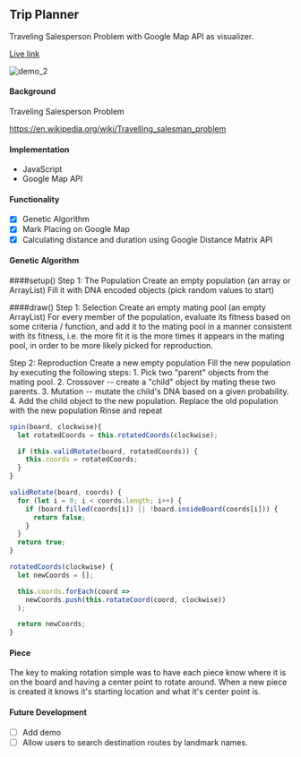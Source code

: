 ## Trip Planner
Traveling Salesperson Problem with Google Map API as visualizer.

[Live link](https://hyunckim.github.io/TripPlanner/)

![demo_2](/docs/trip_planner.gif)

#### Background

Traveling Salesperson Problem

https://en.wikipedia.org/wiki/Travelling_salesman_problem

#### Implementation
- JavaScript
- Google Map API

#### Functionality
- [x] Genetic Algorithm
- [x] Mark Placing on Google Map
- [x] Calculating distance and duration using Google Distance Matrix API

#### Genetic Algorithm

####setup()
  Step 1: The Population
    Create an empty population (an array or ArrayList)
    Fill it with DNA encoded objects (pick random values to start)

####draw()
  Step 1: Selection
    Create an empty mating pool (an empty ArrayList)
    For every member of the population, evaluate its fitness based on some  criteria / function, and add it to the mating pool in a manner consistent with its fitness, i.e. the more fit it is the more times it appears in the mating pool, in order to be more likely picked for reproduction.

  Step 2: Reproduction Create a new empty population
    Fill the new population by executing the following steps:
      1. Pick two "parent" objects from the mating pool.
      2. Crossover -- create a "child" object by mating these two parents.
      3. Mutation -- mutate the child's DNA based on a given probability.
      4. Add the child object to the new population.
    Replace the old population with the new population
  Rinse and repeat


```JavaScript
spin(board, clockwise){
  let rotatedCoords = this.rotatedCoords(clockwise);

  if (this.validRotate(board, rotatedCoords)) {
    this.coords = rotatedCoords;
  }
}

validRotate(board, coords) {
  for (let i = 0; i < coords.length; i++) {
    if (board.filled(coords[i]) || !board.insideBoard(coords[i])) {
      return false;
    }
  }
  return true;
}

rotatedCoords(clockwise) {
  let newCoords = [];

  this.coords.forEach(coord =>
    newCoords.push(this.rotateCoord(coord, clockwise))
  );

  return newCoords;
}
```

#### Piece

The key to making rotation simple was to have each piece know where it is on the board and having a center point to rotate around. When a new piece is created it knows it's starting location and what it's center point is.

#### Future Development

- [ ] Add demo
- [ ] Allow users to search destination routes by landmark names.
